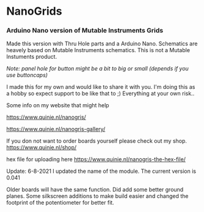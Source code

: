 # NanoGrids
### Arduino Nano version of Mutable Instruments Grids

Made this version  with Thru Hole parts and a Arduino Nano.
Schematics are heavely based on Mutable Instruments schematics. This is not a Mutable Instuments product.

_Note: panel hole for button might be a bit to big or small (depends if you use buttoncaps)_

I made this for my own and would like to share it with you. I'm doing this as a hobby so expect support to be like that to ;)
Everything at your own risk..

Some info on my website that might help

https://www.quinie.nl/nanogris/

https://www.quinie.nl/nanogris-gallery/

If you don not want to order boards yourself please check out my shop.
https://www.quinie.nl/shop/

hex file for uploading here
https://www.quinie.nl/nanogris-the-hex-file/

Update: 6-8-2021
I updated the name of the module. The current version is 0.041

Older boards will have the same function. Did add some better ground planes. Some silkscreen additions to make build easier and changed the footprint of the potentiometer for better fit. 
